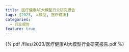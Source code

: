 ```yaml
---
title: 医疗健康AI大模型行业研究报告
tags: [2023, 大模型, 医疗健康]
categories:
  - 行业报告
feature: true
---
```


{% pdf /files/2023/医疗健康AI大模型行业研究报告.pdf %}
